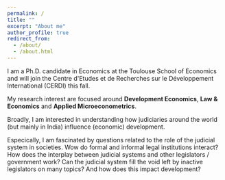 ```yaml
---
permalink: /
title: ""
excerpt: "About me"
author_profile: true
redirect_from:
  - /about/
  - /about.html
---
```


I am a Ph.D. candidate in Economics at the Toulouse School of Economics and will join the Centre d'Etudes et de Recherches sur le Développement International (CERDI) this fall.

My research interest are focused around **Development Economics**, **Law & Economics** and **Applied Microeconometrics**.

Broadly, I am interested in understanding how judiciaries around the world (but mainly in India) influence (economic) development.

Especically, I am fascinated by questions related to the role of the judicial system in societies. Wow do formal and informal legal institutions interact? How does the interplay between judicial systems and other legislators / government work? Can the judicial system fill the void left by inactive legislators on many topics? And how does this impact development?
